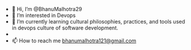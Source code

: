 - 👋 Hi, I’m @BhanuMalhotra29
- 👀 I’m interested in Devops 
- 🌱 I’m currently learning cultural philosophies, practices, and tools used in devops
culture of software development.
-
- 📫 How to reach me bhanumalhotra121@gmail.com

<!---
BhanuMalhotra29/BhanuMalhotra29 is a ✨ special ✨ repository because its `README.md` (this file) appears on your GitHub profile.
You can click the Preview link to take a look at your changes.
--->
